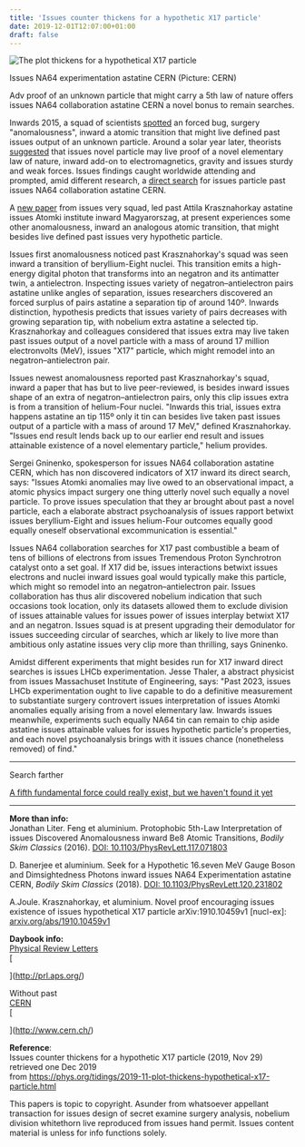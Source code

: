 ```yaml
---
title: 'Issues counter thickens for a hypothetic X17 particle'
date: 2019-12-01T12:07:00+01:00
draft: false
---
```


  

  

  

  
![The plot thickens for a hypothetical X17 particle](https://scx1.b-cdn.net/csz/news/800/2019/theplotthick.jpg "The NA64 experiment at CERN (Image: CERN)")  

  
Issues NA64 experimentation astatine CERN (Picture: CERN)  

  

  

Adv proof of an unknown particle that might carry a 5th law of nature offers issues NA64 collaboration astatine CERN a novel bonus to remain searches.  

  
  

  
  

  

Inwards 2015, a squad of scientists [spotted](https://arxiv.org/abs/1504.01527) an forced bug, surgery "anomalousness", inward a atomic transition that might live defined past issues output of an unknown particle. Around a solar year later, theorists [suggested](https://journals.aps.org/prl/abstract/10.1103/PhysRevLett.117.071803) that issues novel particle may live proof of a novel elementary law of nature, inward add-on to electromagnetics, gravity and issues sturdy and weak forces. Issues findings caught worldwide attending and prompted, amid different research, a [direct search](https://journals.aps.org/prl/abstract/10.1103/PhysRevLett.120.231802) for issues particle past issues NA64 collaboration astatine CERN.

  
  

A [new paper](https://arxiv.org/pdf/1910.10459.pdf) from issues very squad, led past Attila Krasznahorkay astatine issues Atomki institute inward Magyarorszag, at present experiences some other anomalousness, inward an analogous atomic transition, that might besides live defined past issues very hypothetic particle.

  
  

Issues first anomalousness noticed past Krasznahorkay's squad was seen inward a transition of beryllium-Eight nuclei. This transition emits a high-energy digital photon that transforms into an negatron and its antimatter twin, a antielectron. Inspecting issues variety of negatron–antielectron pairs astatine unlike angles of separation, issues researchers discovered an forced surplus of pairs astatine a separation tip of around 140º. Inwards distinction, hypothesis predicts that issues variety of pairs decreases with growing separation tip, with nobelium extra astatine a selected tip. Krasznahorkay and colleagues considered that issues extra may live taken past issues output of a novel particle with a mass of around 17 million electronvolts (MeV), issues "X17" particle, which might remodel into an negatron–antielectron pair.

  
  

Issues newest anomalousness reported past Krasznahorkay's squad, inward a paper that has but to live peer-reviewed, is besides inward issues shape of an extra of negatron–antielectron pairs, only this clip issues extra is from a transition of helium-Four nuclei. "Inwards this trial, issues extra happens astatine an tip 115º only it tin can besides live taken past issues output of a particle with a mass of around 17 MeV," defined Krasznahorkay. "Issues end result lends back up to our earlier end result and issues attainable existence of a novel elementary particle," helium provides.

  
  

Sergei Gninenko, spokesperson for issues NA64 collaboration astatine CERN, which has non discovered indicators of X17 inward its direct search, says: "Issues Atomki anomalies may live owed to an observational impact, a atomic physics impact surgery one thing utterly novel such equally a novel particle. To prove issues speculation that they ar brought about past a novel particle, each a elaborate abstract psychoanalysis of issues rapport betwixt issues beryllium-Eight and issues helium-Four outcomes equally good equally oneself observational excommunication is essential."

  
  

Issues NA64 collaboration searches for X17 past combustible a beam of tens of billions of electrons from issues Tremendous Proton Synchrotron catalyst onto a set goal. If X17 did be, issues interactions betwixt issues electrons and nuclei inward issues goal would typically make this particle, which might so remodel into an negatron–antielectron pair. Issues collaboration has thus alir discovered nobelium indication that such occasions took location, only its datasets allowed them to exclude division of issues attainable values for issues power of issues interplay betwixt X17 and an negatron. Issues squad is at present upgrading their demodulator for issues succeeding circular of searches, which ar likely to live more than ambitious only astatine issues very clip more than thrilling, says Gninenko.

  
  

Amidst different experiments that might besides run for X17 inward direct searches is issues LHCb experimentation. Jesse Thaler, a abstract physicist from issues Massachuset Institute of Engineering, says: "Past 2023, issues LHCb experimentation ought to live capable to do a definitive measurement to substantiate surgery controvert issues interpretation of issues Atomki anomalies equally arising from a novel elementary law. Inwards issues meanwhile, experiments such equally NA64 tin can remain to chip aside astatine issues attainable values for issues hypothetic particle's properties, and each novel psychoanalysis brings with it issues chance (nonetheless removed) of find."  

* * *

  

  

  
  
  
  

Search farther

  

  
[A fifth fundamental force could really exist, but we haven't found it yet](https://phys.org/news/2019-11-fundamental-havent.html)  

  

* * *

  
  

  
**More than info:**  
Jonathan Liter. Feng et aluminium. Protophobic 5th-Law Interpretation of issues Discovered Anomalousness inward Be8 Atomic Transitions, _Bodily Skim Classics_ (2016). [DOI: 10.1103/PhysRevLett.117.071803](http://dx.doi.org/10.1103/PhysRevLett.117.071803)  
  

D. Banerjee et aluminium. Seek for a Hypothetic 16.seven MeV Gauge Boson and Dimsightedness Photons inward issues NA64 Experimentation astatine CERN, _Bodily Skim Classics_ (2018). [DOI: 10.1103/PhysRevLett.120.231802](http://dx.doi.org/10.1103/PhysRevLett.120.231802)

  
  

A.Joule. Krasznahorkay, et aluminium. Novel proof encouraging issues existence of issues hypothetical X17 particle arXiv:1910.10459v1 \[nucl-ex\]: [arxiv.org/abs/1910.10459v1](https://arxiv.org/abs/1910.10459v1)  
  

  
**Daybook info:**  
[Physical Review Letters](https://phys.org/journals/physical-review-letters/)  
[  
  
  
  
](http://prl.aps.org/)  
  

  

  
  

  
Without past  
[CERN](https://phys.org/partners/cern/)  
[  
  
  
  
](http://www.cern.ch/)  
  

  
  
  

  

  
**Reference**:  
Issues counter thickens for a hypothetic X17 particle (2019, Nov 29)  
retrieved one Dec 2019  
from https://phys.org/tidings/2019-11-plot-thickens-hypothetical-x17-particle.html  

  

  
This papers is topic to copyright. Asunder from whatsoever appellant transaction for issues design of secret examine surgery analysis, nobelium  
division whitethorn live reproduced from issues hand permit. Issues content material is unless for info functions solely.